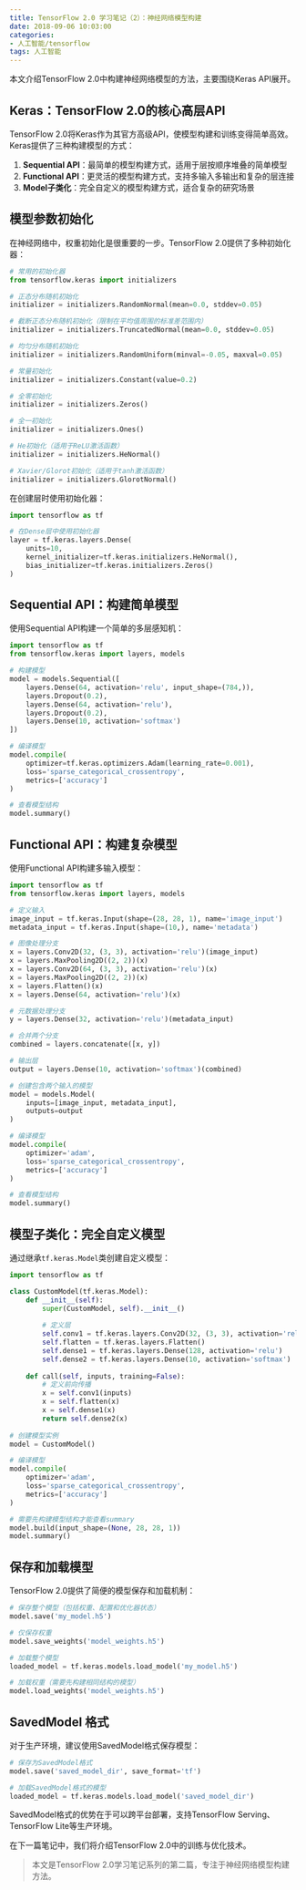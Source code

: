 ```yaml
---
title: TensorFlow 2.0 学习笔记（2）：神经网络模型构建
date: 2018-09-06 10:03:00
categories:
- 人工智能/tensorflow
tags: 人工智能
---
```

本文介绍TensorFlow 2.0中构建神经网络模型的方法，主要围绕Keras API展开。

## Keras：TensorFlow 2.0的核心高层API

TensorFlow 2.0将Keras作为其官方高级API，使模型构建和训练变得简单高效。Keras提供了三种构建模型的方式：

1. **Sequential API**：最简单的模型构建方式，适用于层按顺序堆叠的简单模型
2. **Functional API**：更灵活的模型构建方式，支持多输入多输出和复杂的层连接
3. **Model子类化**：完全自定义的模型构建方式，适合复杂的研究场景

## 模型参数初始化

在神经网络中，权重初始化是很重要的一步。TensorFlow 2.0提供了多种初始化器：

```python
# 常用的初始化器
from tensorflow.keras import initializers

# 正态分布随机初始化
initializer = initializers.RandomNormal(mean=0.0, stddev=0.05)

# 截断正态分布随机初始化（限制在平均值周围的标准差范围内）
initializer = initializers.TruncatedNormal(mean=0.0, stddev=0.05)

# 均匀分布随机初始化
initializer = initializers.RandomUniform(minval=-0.05, maxval=0.05)

# 常量初始化
initializer = initializers.Constant(value=0.2)

# 全零初始化
initializer = initializers.Zeros()

# 全一初始化
initializer = initializers.Ones()

# He初始化（适用于ReLU激活函数）
initializer = initializers.HeNormal()

# Xavier/Glorot初始化（适用于tanh激活函数）
initializer = initializers.GlorotNormal()
```

在创建层时使用初始化器：

```python
import tensorflow as tf

# 在Dense层中使用初始化器
layer = tf.keras.layers.Dense(
    units=10,
    kernel_initializer=tf.keras.initializers.HeNormal(),
    bias_initializer=tf.keras.initializers.Zeros()
)
```

## Sequential API：构建简单模型

使用Sequential API构建一个简单的多层感知机：

```python
import tensorflow as tf
from tensorflow.keras import layers, models

# 构建模型
model = models.Sequential([
    layers.Dense(64, activation='relu', input_shape=(784,)),
    layers.Dropout(0.2),
    layers.Dense(64, activation='relu'),
    layers.Dropout(0.2),
    layers.Dense(10, activation='softmax')
])

# 编译模型
model.compile(
    optimizer=tf.keras.optimizers.Adam(learning_rate=0.001),
    loss='sparse_categorical_crossentropy',
    metrics=['accuracy']
)

# 查看模型结构
model.summary()
```

## Functional API：构建复杂模型

使用Functional API构建多输入模型：

```python
import tensorflow as tf
from tensorflow.keras import layers, models

# 定义输入
image_input = tf.keras.Input(shape=(28, 28, 1), name='image_input')
metadata_input = tf.keras.Input(shape=(10,), name='metadata')

# 图像处理分支
x = layers.Conv2D(32, (3, 3), activation='relu')(image_input)
x = layers.MaxPooling2D((2, 2))(x)
x = layers.Conv2D(64, (3, 3), activation='relu')(x)
x = layers.MaxPooling2D((2, 2))(x)
x = layers.Flatten()(x)
x = layers.Dense(64, activation='relu')(x)

# 元数据处理分支
y = layers.Dense(32, activation='relu')(metadata_input)

# 合并两个分支
combined = layers.concatenate([x, y])

# 输出层
output = layers.Dense(10, activation='softmax')(combined)

# 创建包含两个输入的模型
model = models.Model(
    inputs=[image_input, metadata_input],
    outputs=output
)

# 编译模型
model.compile(
    optimizer='adam',
    loss='sparse_categorical_crossentropy',
    metrics=['accuracy']
)

# 查看模型结构
model.summary()
```

## 模型子类化：完全自定义模型

通过继承`tf.keras.Model`类创建自定义模型：

```python
import tensorflow as tf

class CustomModel(tf.keras.Model):
    def __init__(self):
        super(CustomModel, self).__init__()
        
        # 定义层
        self.conv1 = tf.keras.layers.Conv2D(32, (3, 3), activation='relu')
        self.flatten = tf.keras.layers.Flatten()
        self.dense1 = tf.keras.layers.Dense(128, activation='relu')
        self.dense2 = tf.keras.layers.Dense(10, activation='softmax')
        
    def call(self, inputs, training=False):
        # 定义前向传播
        x = self.conv1(inputs)
        x = self.flatten(x)
        x = self.dense1(x)
        return self.dense2(x)
    
# 创建模型实例
model = CustomModel()

# 编译模型
model.compile(
    optimizer='adam',
    loss='sparse_categorical_crossentropy',
    metrics=['accuracy']
)

# 需要先构建模型结构才能查看summary
model.build(input_shape=(None, 28, 28, 1))
model.summary()
```

## 保存和加载模型

TensorFlow 2.0提供了简便的模型保存和加载机制：

```python
# 保存整个模型（包括权重、配置和优化器状态）
model.save('my_model.h5')

# 仅保存权重
model.save_weights('model_weights.h5')

# 加载整个模型
loaded_model = tf.keras.models.load_model('my_model.h5')

# 加载权重（需要先构建相同结构的模型）
model.load_weights('model_weights.h5')
```

## SavedModel 格式

对于生产环境，建议使用SavedModel格式保存模型：

```python
# 保存为SavedModel格式
model.save('saved_model_dir', save_format='tf')

# 加载SavedModel格式的模型
loaded_model = tf.keras.models.load_model('saved_model_dir')
```

SavedModel格式的优势在于可以跨平台部署，支持TensorFlow Serving、TensorFlow Lite等生产环境。

在下一篇笔记中，我们将介绍TensorFlow 2.0中的训练与优化技术。

> 本文是TensorFlow 2.0学习笔记系列的第二篇，专注于神经网络模型构建方法。
